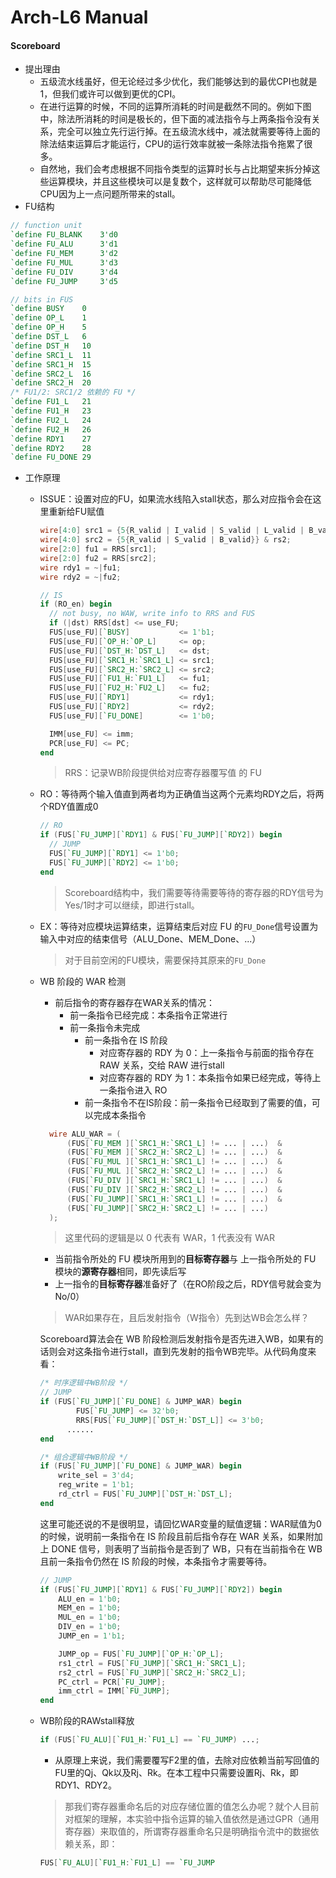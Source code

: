 # Arch-L6 Manual

#### Scoreboard

* 提出理由
  * 五级流水线虽好，但无论经过多少优化，我们能够达到的最优CPI也就是1，但我们或许可以做到更优的CPI。
  * 在进行运算的时候，不同的运算所消耗的时间是截然不同的。例如下图中，除法所消耗的时间是极长的，但下面的减法指令与上两条指令没有关系，完全可以独立先行运行掉。在五级流水线中，减法就需要等待上面的除法结束运算后才能运行，CPU的运行效率就被一条除法指令拖累了很多。&#x20;
  * 自然地，我们会考虑根据不同指令类型的运算时长与占比期望来拆分掉这些运算模块，并且这些模块可以是复数个，这样就可以帮助尽可能降低CPU因为上一点问题所带来的stall。&#x20;
* FU结构&#x20;

```verilog
// function unit
`define FU_BLANK    3'd0
`define FU_ALU      3'd1
`define FU_MEM      3'd2
`define FU_MUL      3'd3
`define FU_DIV      3'd4
`define FU_JUMP     3'd5

// bits in FUS
`define BUSY    0
`define OP_L    1
`define OP_H    5
`define DST_L   6
`define DST_H   10
`define SRC1_L  11
`define SRC1_H  15
`define SRC2_L  16
`define SRC2_H  20
/* FU1/2: SRC1/2 依赖的 FU */
`define FU1_L   21
`define FU1_H   23
`define FU2_L   24
`define FU2_H   26
`define RDY1    27
`define RDY2    28
`define FU_DONE 29
```

* 工作原理
  *   ISSUE：设置对应的FU，如果流水线陷入stall状态，那么对应指令会在这里重新给FU赋值

      ```verilog
      wire[4:0] src1 = {5{R_valid | I_valid | S_valid | L_valid | B_valid | JALR}} & rs1;
      wire[4:0] src2 = {5{R_valid | S_valid | B_valid}} & rs2;
      wire[2:0] fu1 = RRS[src1];
      wire[2:0] fu2 = RRS[src2];
      wire rdy1 = ~|fu1;
      wire rdy2 = ~|fu2;

      // IS
      if (RO_en) begin
      	// not busy, no WAW, write info to RRS and FUS
      	if (|dst) RRS[dst] <= use_FU;
      	FUS[use_FU][`BUSY]           <= 1'b1;
      	FUS[use_FU][`OP_H:`OP_L]     <= op;
      	FUS[use_FU][`DST_H:`DST_L]   <= dst;
      	FUS[use_FU][`SRC1_H:`SRC1_L] <= src1;
      	FUS[use_FU][`SRC2_H:`SRC2_L] <= src2;
      	FUS[use_FU][`FU1_H:`FU1_L]   <= fu1;
      	FUS[use_FU][`FU2_H:`FU2_L]   <= fu2;
      	FUS[use_FU][`RDY1]           <= rdy1;
      	FUS[use_FU][`RDY2]           <= rdy2;
      	FUS[use_FU][`FU_DONE]        <= 1'b0;

      	IMM[use_FU] <= imm;
      	PCR[use_FU] <= PC;
      end
      ```

      > RRS：记录WB阶段提供给对应寄存器覆写值 的 FU
  *   RO：等待两个输入值直到两者均为正确值当这两个元素均RDY之后，将两个RDY值置成0

      ```verilog
      // RO
      if (FUS[`FU_JUMP][`RDY1] & FUS[`FU_JUMP][`RDY2]) begin
      	// JUMP
      	FUS[`FU_JUMP][`RDY1] <= 1'b0;
      	FUS[`FU_JUMP][`RDY2] <= 1'b0;
      end
      ```

      > Scoreboard结构中，我们需要等待需要等待的寄存器的RDY信号为Yes/1时才可以继续，即进行stall。
  *   EX：等待对应模块运算结束，运算结束后对应 FU 的`FU_Done`信号设置为输入中对应的结束信号（ALU\_Done、MEM\_Done、...）

      > 对于目前空闲的FU模块，需要保持其原来的`FU_Done`
  *   WB 阶段的 WAR 检测

      * 前后指令的寄存器存在WAR关系的情况：
        * 前一条指令已经完成：本条指令正常进行
        * 前一条指令未完成
          * 前一条指令在 IS 阶段
            * 对应寄存器的 RDY 为 0：上一条指令与前面的指令存在 RAW 关系，交给 RAW 进行stall
            * 对应寄存器的 RDY 为 1：本条指令如果已经完成，等待上一条指令进入 RO
          * 前一条指令不在IS阶段：前一条指令已经取到了需要的值，可以完成本条指令

      ```verilog
      	wire ALU_WAR = (
      		(FUS[`FU_MEM ][`SRC1_H:`SRC1_L] != ... | ...)  & 
      		(FUS[`FU_MEM ][`SRC2_H:`SRC2_L] != ... | ...)  & 
      		(FUS[`FU_MUL ][`SRC1_H:`SRC1_L] != ... | ...)  & 
      		(FUS[`FU_MUL ][`SRC2_H:`SRC2_L] != ... | ...)  & 
      		(FUS[`FU_DIV ][`SRC1_H:`SRC1_L] != ... | ...)  & 
      		(FUS[`FU_DIV ][`SRC2_H:`SRC2_L] != ... | ...)  & 
      		(FUS[`FU_JUMP][`SRC1_H:`SRC1_L] != ... | ...)  & 
      		(FUS[`FU_JUMP][`SRC2_H:`SRC2_L] != ... | ...)    
      	);
      ```

      > 这里代码的逻辑是以 0 代表有 WAR，1 代表没有 WAR

      * 当前指令所处的 FU 模块所用到的**目标寄存器**与 上一指令所处的 FU 模块的**源寄存器**相同，即先读后写
      * 上一指令的**目标寄存器**准备好了（在RO阶段之后，RDY信号就会变为No/0）

      > WAR如果存在，且后发射指令（W指令）先到达WB会怎么样？

      Scoreboard算法会在 WB 阶段检测后发射指令是否先进入WB，如果有的话则会对这条指令进行stall，直到先发射的指令WB完毕。从代码角度来看：

      ```verilog
      /* 时序逻辑中WB阶段 */
      // JUMP
      if (FUS[`FU_JUMP][`FU_DONE] & JUMP_WAR) begin
              FUS[`FU_JUMP] <= 32'b0;
              RRS[FUS[`FU_JUMP][`DST_H:`DST_L]] <= 3'b0;
      		......
      end

      /* 组合逻辑中WB阶段 */
      if (FUS[`FU_JUMP][`FU_DONE] & JUMP_WAR) begin
          write_sel = 3'd4;
          reg_write = 1'b1;
          rd_ctrl = FUS[`FU_JUMP][`DST_H:`DST_L];
      end
      ```

      这里可能还说的不是很明显，请回忆WAR变量的赋值逻辑：WAR赋值为0的时候，说明前一条指令在 IS 阶段且前后指令存在 WAR 关系，如果附加上 DONE 信号，则表明了当前指令是否到了 WB，只有在当前指令在 WB 且前一条指令仍然在 IS 阶段的时候，本条指令才需要等待。

      ```verilog
      // JUMP
      if (FUS[`FU_JUMP][`RDY1] & FUS[`FU_JUMP][`RDY2]) begin
          ALU_en = 1'b0;
          MEM_en = 1'b0;
          MUL_en = 1'b0;
          DIV_en = 1'b0;
          JUMP_en = 1'b1;

          JUMP_op = FUS[`FU_JUMP][`OP_H:`OP_L];
          rs1_ctrl = FUS[`FU_JUMP][`SRC1_H:`SRC1_L];
          rs2_ctrl = FUS[`FU_JUMP][`SRC2_H:`SRC2_L];
          PC_ctrl = PCR[`FU_JUMP];
          imm_ctrl = IMM[`FU_JUMP];
      end
      ```
  *   WB阶段的RAWstall释放

      ```verilog
      if (FUS[`FU_ALU][`FU1_H:`FU1_L] == `FU_JUMP) ...;
      ```

      * 从原理上来说，我们需要覆写F2里的值，去除对应依赖当前写回值的FU里的Qj、Qk以及Rj、Rk。在本工程中只需要设置Rj、Rk，即RDY1、RDY2。

      > 那我们寄存器重命名后的对应存储位置的值怎么办呢？就个人目前对框架的理解，本实验中指令运算的输入值依然是通过GPR（通用寄存器）来取值的，所谓寄存器重命名只是明确指令流中的数据依赖关系，即：

      ```verilog
      FUS[`FU_ALU][`FU1_H:`FU1_L] == `FU_JUMP
      ```
